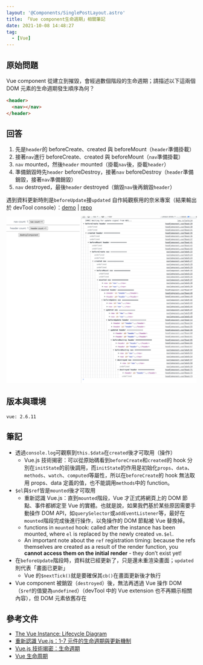 ```yaml
---
layout: '@Components/SinglePostLayout.astro'
title: 「Vue component生命週期」相關筆記
date: 2021-10-08 14:48:27
tag:
  - [Vue]
---
```


## 原始問題

Vue component 從建立到摧毀，會經過數個階段的生命週期；請描述以下這兩個 DOM 元素的生命週期發生順序為何？

```html
<header>
  <nav></nav>
</header>
```

## 回答

1. 先是`header`的 beforeCreate、created 與 beforeMount（`header`準備掛載）
1. 接著`nav`進行 beforeCreate、created 與 beforeMount（`nav`準備掛載）
1. `nav` mounted，然後`header` mounted（掛載`nav`後，掛載`header`）
1. 準備銷毀時先`header` beforeDestroy，接著`nav` beforeDestroy（`header`準備銷毀，接著`nav`準備銷毀）
1. `nav` destroyed，最後`header` destroyed（銷毀`nav`後再銷毀`header`）

遇到資料更新時則是`beforeUpdate`接`updated`
自作純觀察用的奈米專案（結果輸出於 devTool console）：[demo](https://tzynwang.github.io/vue-component-life-cycle/) | [repo](https://github.com/tzynwang/vue-component-life-cycle#readme)

![vue component life cycle](/2021/vue-component-life-cycle/vue-component-life-cycle.png)

## 版本與環境

```
vue: 2.6.11
```

## 筆記

- 透過`console.log`可觀察到`this.$data`在`created`後才可取用（操作）
  - Vue.js 技術揭密：可以從原始碼看到`beforeCreate`和`created`的 hook 分別在`initState`的前後調用，而`initState`的作用是初始化`props`、`data`、`methods`、`watch`、`computed`等屬性，所以在`beforeCreate`的 hook 無法取用 props、data 定義的值，也不能調用`methods`中的 function。
- `$el`與`$ref`皆是`mounted`後才可取用
  - 重新認識 Vue.js：直到`mounted`階段，Vue 才正式將網頁上的 DOM 節點、事件都綁定至 Vue 的實體。也就是說，如果我們基於某些原因需要手動操作 DOM API，如`querySelector`或`addEventListener`等，最好在`mounted`階段完成後進行操作，以免操作的 DOM 節點被 Vue 替換掉。
  - functions in `mounted` hook: called after the instance has been mounted, where `el` is replaced by the newly created `vm.$el`.
  - An important note about the `ref` registration timing: because the refs themselves are created as a result of the render function, you **cannot access them on the initial render** - they don’t exist yet!
- 在`beforeUpdate`階段時，資料就已經更新了，只是還未重渲染畫面；`updated`則代表「畫面已更新」
  - Vue 的`$nextTick()`就是要確保其`cb()`在畫面更新後才執行
- Vue component 被銷毀（`destroyed`）後，無法再透過 Vue 操作 DOM（`$ref`的值變為`undefined`）（devTool 中的 Vue extension 也不再顯示相關內容），但 DOM 元素依舊存在

## 參考文件

- [The Vue Instance: Lifecycle Diagram](https://vuejs.org/v2/guide/instance.html#Lifecycle-Diagram)
- [重新認識 Vue.js：1-7 元件的生命週期與更新機制](https://book.vue.tw/CH1/1-7-lifecycle.html)
- [Vue.js 技術揭密：生命週期](https://ustbhuangyi.github.io/vue-analysis/v2/components/lifecycle.html#%E7%94%9F%E5%91%BD%E5%91%A8%E6%9C%9F)
- [Vue 生命周期](https://juejin.cn/post/6844903811094413320)
